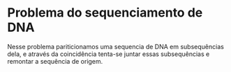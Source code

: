 # Problema do sequenciamento de DNA
Nesse problema pariticionamos uma sequencia de DNA em subsequências dela, e através da coincidência tenta-se juntar essas subsequências e remontar a sequência de origem.

